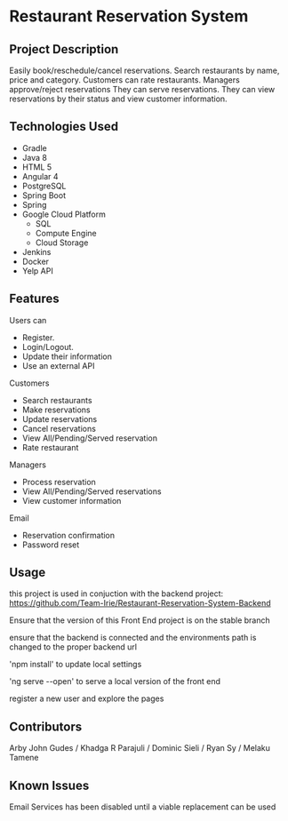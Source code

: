 # Restaurant Reservation System

## Project Description

Easily book/reschedule/cancel reservations. Search restaurants by name, price and category. Customers can rate restaurants. Managers approve/reject reservations They can serve reservations. They can view reservations by their status and view customer information.

## Technologies Used

- Gradle
- Java 8
- HTML 5
- Angular 4
- PostgreSQL
- Spring Boot
- Spring
- Google Cloud Platform
    - SQL
    - Compute Engine
    - Cloud Storage
- Jenkins
- Docker
- Yelp API

## Features

Users can
-	Register.
-	Login/Logout.
-	Update their information
-	Use an external API

Customers
-	Search restaurants
-	Make reservations
-	Update reservations
-	Cancel reservations
-	View All/Pending/Served reservation
-	Rate restaurant 

Managers
-	Process reservation
-	View All/Pending/Served reservations
-	View customer information

Email
-	Reservation confirmation
-	Password reset

## Usage

this project is used in conjuction with the backend project: https://github.com/Team-Irie/Restaurant-Reservation-System-Backend

Ensure that the version of this Front End project is on the stable branch

ensure that the backend is connected and the environments path is changed to the proper backend url

'npm install' to update local settings

'ng serve --open' to serve a local version of the front end

register a new user and explore the pages

## Contributors

Arby John Gudes / 
Khadga R Parajuli / 
Dominic Sieli / 
Ryan Sy / 
Melaku Tamene

## Known Issues

Email Services has been disabled until a viable replacement can be used